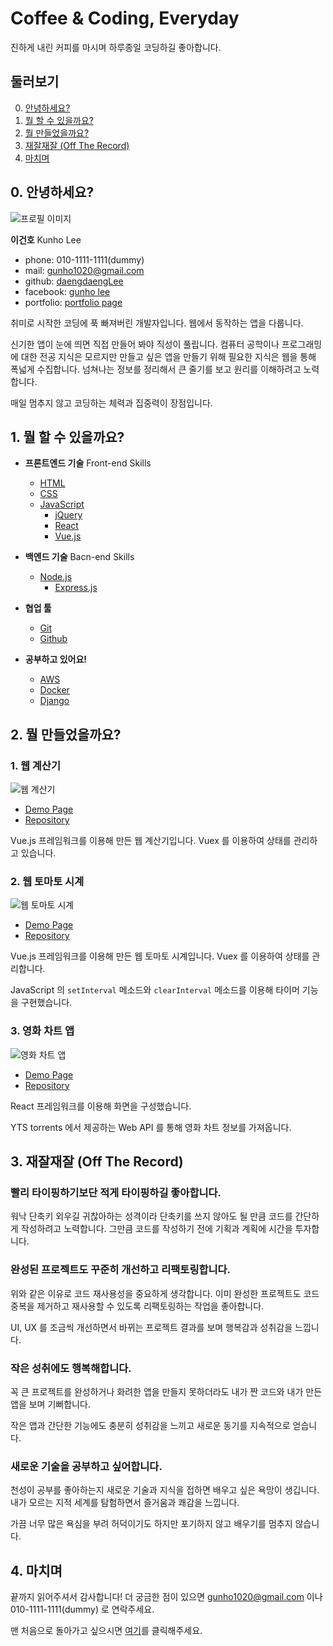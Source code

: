 <!--
  아래 문서는

    https://github.com/daengdaengLee/portfolio/blob/master/README.md
  
  에서 랜더링된 화면을 볼 수 있습니다.

  위 깃허브 페이지의 문서에는 dummy 휴대전화 번호를 적었습니다.
  제 휴대전화 번호는 직접 제출한 파일에만 적었습니다.
  이 점 착오 없으시길 바랍니다.
-->
# Coffee & Coding, Everyday

진하게 내린 커피를 마시며 하루종일 코딩하길 좋아합니다.

## 둘러보기

0. [안녕하세요?](#0-안녕하세요)
1. [뭘 할 수 있을까요?](#1-뭘-할-수-있을까요)
2. [뭘 만들었을까요?](#2-뭘-만들었을까요)
3. [재잘재잘 (Off The Record)](#3-재잘재잘-off-the-record)
4. [마치며](#마치며)

## 0. 안녕하세요?

![프로필 이미지](https://user-images.githubusercontent.com/30795415/35864625-a56d31b8-0b95-11e8-912e-62069d54cd13.jpg)

**이건호** Kunho Lee

- phone: 010-1111-1111(dummy)
- mail: <gunho1020@gmail.com>
- github: [daengdaengLee](https://github.com/daengdaengLee)
- facebook: [gunho lee](https://www.facebook.com/gunho.lee.566)
- portfolio: [portfolio page](https://daengdaenglee.github.io/portfolio/)

취미로 시작한 코딩에 푹 빠져버린 개발자입니다. 웹에서 동작하는 앱을 다룹니다.

신기한 앱이 눈에 띄면 직접 만들어 봐야 직성이 풀립니다. 컴퓨터 공학이나 프로그래밍에 대한 전공 지식은 모르지만 만들고 싶은 앱을 만들기 위해 필요한 지식은 웹을 통해 폭넓게 수집합니다. 넘쳐나는 정보를 정리해서 큰 줄기를 보고 원리를 이해하려고 노력합니다.

매일 멈추지 않고 코딩하는 체력과 집중력이 장점입니다.

## 1. 뭘 할 수 있을까요?

- **프론트엔드 기술** Front-end Skills
  - [HTML](https://www.w3.org/html/)
  - [CSS](https://www.w3.org/Style/CSS/)
  - [JavaScript](https://developer.mozilla.org/bm/docs/Web/JavaScript)
    - [jQuery](https://jquery.com/)
    - [React](https://reactjs.org/)
    - [Vue.js](https://vuejs.org/)

- **백엔드 기술** Bacn-end Skills
  - [Node.js](https://nodejs.org/en/)
    - [Express.js](https://expressjs.com/)

- **협업 툴**
  - [Git](https://git-scm.com/)
  - [Github](https://github.com/)

- **공부하고 있어요!**
  - [AWS](https://aws.amazon.com/)
  - [Docker](https://www.docker.com/)
  - [Django](https://www.djangoproject.com/)

## 2. 뭘 만들었을까요?

### 1. 웹 계산기

![웹 계산기](https://user-images.githubusercontent.com/30795415/35865329-900e7d5c-0b97-11e8-9648-98698976957b.jpg)

- [Demo Page](https://daengdaenglee.github.io/calculator_with_vuejs/)
- [Repository](https://github.com/daengdaengLee/calculator_with_vuejs)

Vue.js 프레임워크를 이용해 만든 웹 계산기입니다. Vuex 를 이용하여 상태를 관리하고 있습니다.

### 2. 웹 토마토 시계

![웹 토마토 시계](https://user-images.githubusercontent.com/30795415/35865341-97db34bc-0b97-11e8-863a-663b8260ecc9.jpg)

- [Demo Page](https://daengdaenglee.github.io/pomodoro_clock_vuejs/)
- [Repository](https://github.com/daengdaengLee/pomodoro_clock_vuejs)

Vue.js 프레임워크를 이용해 만든 웹 토마토 시계입니다. Vuex 를 이용하여 상태를 관리합니다.

JavaScript 의 `setInterval` 메소드와 `clearInterval` 메소드를 이용해 타이머 기능을 구현했습니다.

### 3. 영화 차트 앱

![영화 차트 앱](https://user-images.githubusercontent.com/30795415/35865347-9beca7fc-0b97-11e8-8007-98511c27890d.jpg)

- [Demo Page](https://daengdaenglee.github.io/movie_app_react/)
- [Repository](https://github.com/daengdaengLee/movie_app_react)

React 프레임워크를 이용해 화면을 구성했습니다.

YTS torrents 에서 제공하는 Web API 를 통해 영화 차트 정보를 가져옵니다.

## 3. 재잘재잘 (Off The Record)

### 빨리 타이핑하기보단 적게 타이핑하길 좋아합니다.

워낙 단축키 외우길 귀찮아하는 성격이라 단축키를 쓰지 않아도 될 만큼 코드를 간단하게 작성하려고 노력합니다. 그만큼 코드를 작성하기 전에 기획과 계획에 시간을 투자합니다.

### 완성된 프로젝트도 꾸준히 개선하고 리팩토링합니다.

위와 같은 이유로 코드 재사용성을 중요하게 생각합니다. 이미 완성한 프로젝트도 코드 중복을 제거하고 재사용할 수 있도록 리팩토링하는 작업을 좋아합니다.

UI, UX 를 조금씩 개선하면서 바뀌는 프로젝트 결과를 보며 행복감과 성취감을 느낍니다.

### 작은 성취에도 행복해합니다.

꼭 큰 프로젝트를 완성하거나 화려한 앱을 만들지 못하더라도 내가 짠 코드와 내가 만든 앱을 보며 기뻐합니다.

작은 앱과 간단한 기능에도 충분히 성취감을 느끼고 새로운 동기를 지속적으로 얻습니다.

### 새로운 기술을 공부하고 싶어합니다.

천성이 공부를 좋아하는지 새로운 기술과 지식을 접하면 배우고 싶은 욕망이 생깁니다. 내가 모르는 지적 세계를 탐험하면서 즐거움과 쾌감을 느낍니다.

가끔 너무 많은 욕심을 부려 허덕이기도 하지만 포기하지 않고 배우기를 멈추지 않습니다.

## 4. 마치며

끝까지 읽어주셔서 감사합니다! 더 궁금한 점이 있으면 <gunho1020@gmail.com> 이나 010-1111-1111(dummy) 로 연락주세요.

맨 처음으로 돌아가고 싶으시면 [여기](#둘러보기)를 클릭해주세요.